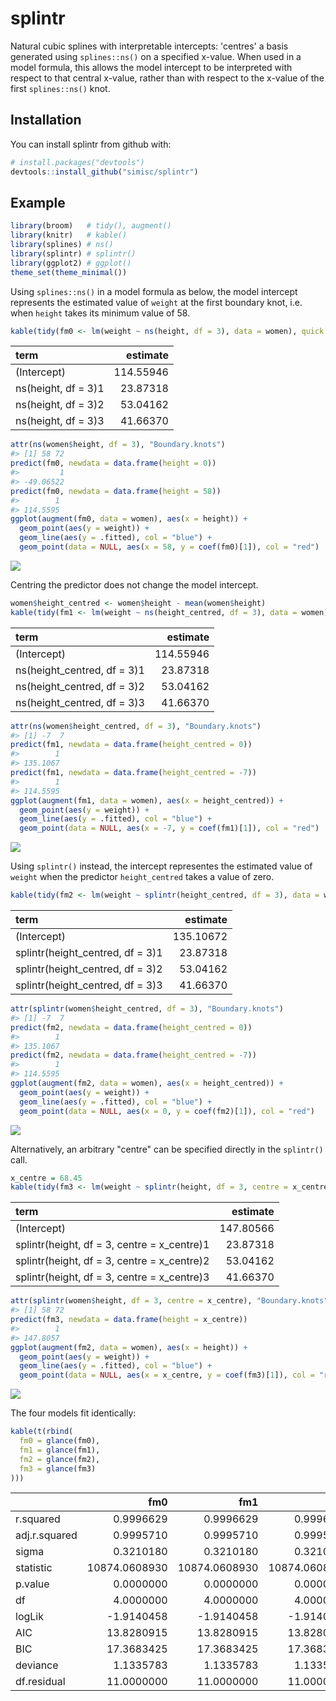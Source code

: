 
<!-- README.md is generated from README.Rmd. Please edit that file -->
splintr
=======

Natural cubic splines with interpretable intercepts: 'centres' a basis generated using `splines::ns()` on a specified x-value. When used in a model formula, this allows the model intercept to be interpreted with respect to that central x-value, rather than with respect to the x-value of the first `splines::ns()` knot.

Installation
------------

You can install splintr from github with:

``` r
# install.packages("devtools")
devtools::install_github("simisc/splintr")
```

Example
-------

``` r
library(broom)   # tidy(), augment()
library(knitr)   # kable()
library(splines) # ns()
library(splintr) # splintr()
library(ggplot2) # ggplot()
theme_set(theme_minimal())
```

Using `splines::ns()` in a model formula as below, the model intercept represents the estimated value of `weight` at the first boundary knot, i.e. when `height` takes its minimum value of 58.

``` r
kable(tidy(fm0 <- lm(weight ~ ns(height, df = 3), data = women), quick = TRUE))
```

| term                |   estimate|
|:--------------------|----------:|
| (Intercept)         |  114.55946|
| ns(height, df = 3)1 |   23.87318|
| ns(height, df = 3)2 |   53.04162|
| ns(height, df = 3)3 |   41.66370|

``` r
attr(ns(women$height, df = 3), "Boundary.knots")
#> [1] 58 72
predict(fm0, newdata = data.frame(height = 0))
#>         1 
#> -49.06522
predict(fm0, newdata = data.frame(height = 58))
#>        1 
#> 114.5595
ggplot(augment(fm0, data = women), aes(x = height)) +
  geom_point(aes(y = weight)) +
  geom_line(aes(y = .fitted), col = "blue") +
  geom_point(data = NULL, aes(x = 58, y = coef(fm0)[1]), col = "red")
```

![](README-unnamed-chunk-3-1.png)

Centring the predictor does not change the model intercept.

``` r
women$height_centred <- women$height - mean(women$height)
kable(tidy(fm1 <- lm(weight ~ ns(height_centred, df = 3), data = women), quick = TRUE))
```

| term                         |   estimate|
|:-----------------------------|----------:|
| (Intercept)                  |  114.55946|
| ns(height\_centred, df = 3)1 |   23.87318|
| ns(height\_centred, df = 3)2 |   53.04162|
| ns(height\_centred, df = 3)3 |   41.66370|

``` r
attr(ns(women$height_centred, df = 3), "Boundary.knots")
#> [1] -7  7
predict(fm1, newdata = data.frame(height_centred = 0))
#>        1 
#> 135.1067
predict(fm1, newdata = data.frame(height_centred = -7))
#>        1 
#> 114.5595
ggplot(augment(fm1, data = women), aes(x = height_centred)) +
  geom_point(aes(y = weight)) +
  geom_line(aes(y = .fitted), col = "blue") +
  geom_point(data = NULL, aes(x = -7, y = coef(fm1)[1]), col = "red")
```

![](README-unnamed-chunk-4-1.png)

Using `splintr()` instead, the intercept representes the estimated value of `weight` when the predictor `height_centred` takes a value of zero.

``` r
kable(tidy(fm2 <- lm(weight ~ splintr(height_centred, df = 3), data = women), quick = TRUE))
```

| term                              |   estimate|
|:----------------------------------|----------:|
| (Intercept)                       |  135.10672|
| splintr(height\_centred, df = 3)1 |   23.87318|
| splintr(height\_centred, df = 3)2 |   53.04162|
| splintr(height\_centred, df = 3)3 |   41.66370|

``` r
attr(splintr(women$height_centred, df = 3), "Boundary.knots")
#> [1] -7  7
predict(fm2, newdata = data.frame(height_centred = 0))
#>        1 
#> 135.1067
predict(fm2, newdata = data.frame(height_centred = -7))
#>        1 
#> 114.5595
ggplot(augment(fm2, data = women), aes(x = height_centred)) +
  geom_point(aes(y = weight)) +
  geom_line(aes(y = .fitted), col = "blue") +
  geom_point(data = NULL, aes(x = 0, y = coef(fm2)[1]), col = "red")
```

![](README-unnamed-chunk-5-1.png)

Alternatively, an arbitrary "centre" can be specified directly in the `splintr()` call.

``` r
x_centre = 68.45
kable(tidy(fm3 <- lm(weight ~ splintr(height, df = 3, centre = x_centre), data = women), quick = TRUE))
```

| term                                         |   estimate|
|:---------------------------------------------|----------:|
| (Intercept)                                  |  147.80566|
| splintr(height, df = 3, centre = x\_centre)1 |   23.87318|
| splintr(height, df = 3, centre = x\_centre)2 |   53.04162|
| splintr(height, df = 3, centre = x\_centre)3 |   41.66370|

``` r
attr(splintr(women$height, df = 3, centre = x_centre), "Boundary.knots")
#> [1] 58 72
predict(fm3, newdata = data.frame(height = x_centre))
#>        1 
#> 147.8057
ggplot(augment(fm2, data = women), aes(x = height)) +
  geom_point(aes(y = weight)) +
  geom_line(aes(y = .fitted), col = "blue") +
  geom_point(data = NULL, aes(x = x_centre, y = coef(fm3)[1]), col = "red")
```

![](README-unnamed-chunk-6-1.png)

The four models fit identically:

``` r
kable(t(rbind(
  fm0 = glance(fm0),
  fm1 = glance(fm1),
  fm2 = glance(fm2),
  fm3 = glance(fm3)
)))
```

|               |            fm0|            fm1|            fm2|            fm3|
|---------------|--------------:|--------------:|--------------:|--------------:|
| r.squared     |      0.9996629|      0.9996629|      0.9996629|      0.9996629|
| adj.r.squared |      0.9995710|      0.9995710|      0.9995710|      0.9995710|
| sigma         |      0.3210180|      0.3210180|      0.3210180|      0.3210180|
| statistic     |  10874.0608930|  10874.0608930|  10874.0608930|  10874.0608930|
| p.value       |      0.0000000|      0.0000000|      0.0000000|      0.0000000|
| df            |      4.0000000|      4.0000000|      4.0000000|      4.0000000|
| logLik        |     -1.9140458|     -1.9140458|     -1.9140458|     -1.9140458|
| AIC           |     13.8280915|     13.8280915|     13.8280915|     13.8280915|
| BIC           |     17.3683425|     17.3683425|     17.3683425|     17.3683425|
| deviance      |      1.1335783|      1.1335783|      1.1335783|      1.1335783|
| df.residual   |     11.0000000|     11.0000000|     11.0000000|     11.0000000|
